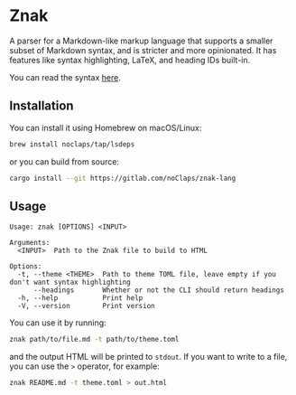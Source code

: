 # Znak

A parser for a Markdown-like markup language that supports a smaller subset of Markdown syntax, and is stricter and more opinionated. It has features like syntax highlighting, LaTeX, and heading IDs built-in.

You can read the syntax [here](./docs/syntax.md).

## Installation

You can install it using Homebrew on macOS/Linux:

```sh
brew install noclaps/tap/lsdeps
```

or you can build from source:

```sh
cargo install --git https://gitlab.com/noClaps/znak-lang
```

## Usage

```
Usage: znak [OPTIONS] <INPUT>

Arguments:
  <INPUT>  Path to the Znak file to build to HTML

Options:
  -t, --theme <THEME>  Path to theme TOML file, leave empty if you don't want syntax highlighting
      --headings       Whether or not the CLI should return headings
  -h, --help           Print help
  -V, --version        Print version
```

You can use it by running:

```sh
znak path/to/file.md -t path/to/theme.toml
```

and the output HTML will be printed to `stdout`. If you want to write to a file, you can use the `>` operator, for example:

```sh
znak README.md -t theme.toml > out.html
```

